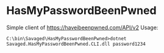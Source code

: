 # HasMyPasswordBeenPwned
Simple client of https://haveibeenpwned.com/API/v2
Usage: 

`C:\bin\Savaged\HasMyPasswordBeenPwned>dotnet Savaged.HasMyPasswordBeenPwned.CLI.dll password1234`
